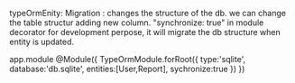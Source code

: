 typeOrmEnity:
Migration : changes the structure of the db.
we can change the table structur adding new column.
"synchronize: true" in module decorator for development perpose,
it will migrate the db structure when entity is updated.  

app.module
@Module({
    TypeOrmModule.forRoot({
        type:'sqlite',
        database:'db.sqlite',
        entities:[User,Report],
        sychronize:true
    })
})